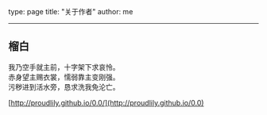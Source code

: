 type: page
title: "关于作者"
author: me

---

## 榴白
	
我乃空手就主前，十字架下求哀怜。<br>
赤身望主赐衣裳，懦弱靠主变刚强。<br>
污秽进到活水旁，恳求洗我免沦亡。<br>

[http://proudlily.github.io/0.0/](http://proudlily.github.io/0.0)
